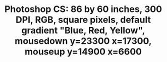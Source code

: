 ---
inv_num: 2014-017
add_credit:
url: 2014-017-photoshop-cs
title: 'Photoshop CS: 86 by 60 inches, 300 DPI, RGB, square pixels, default gradient
  "Blue, Red, Yellow", mousedown y=23300 x=17300, mouseup y=14900 x=6600'
year: '2014'
display_year: '2014'
medium: Chromogenic print
dims: 86 x 60 in
pitch:
ps:
live_url:
youtube:
related_code:
subheading:
download:
commission:
related:
layout: things-i-made
---